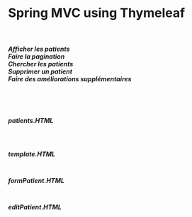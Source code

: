 <h1>Spring MVC using Thymeleaf</h1>
<br>
<h5>Afficher les patients<br>
Faire la pagination<br>
Chercher les patients<br>
Supprimer un patient<br>
Faire des améliorations supplémentaires</h5>
<br>
<img src="captures/Capture.PNG" alt="">
<img src="captures/Capture1.PNG" alt="">
<img src="captures/Capture2.PNG" alt="">
<img src="captures/Capture3.PNG" alt="">
<h5>patients.HTML</h5>
<img src="captures/Capture4.PNG" alt="">
<img src="captures/Capture5.PNG" alt="">
<img src="captures/Capture6.PNG" alt="">
<h5>template.HTML</h5>
<img src="captures/Capture-template.PNG" alt="">
<h5>formPatient.HTML</h5>
<img src="captures/Capture-form.PNG" alt="">
<h5>editPatient.HTML</h5>
<img src="captures/Capture-edit.PNG" alt="">